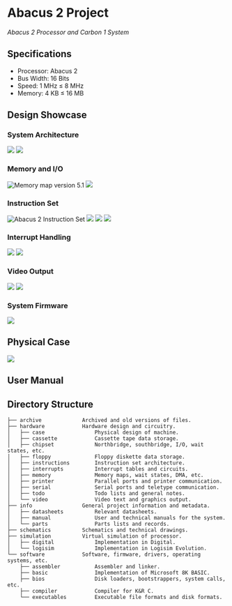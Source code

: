 # Abacus 2 Project
*Abacus 2 Processor and Carbon 1 System*

## Specifications

- Processor: Abacus 2
- Bus Width: 16 Bits
- Speed: 1 MHz ≤ 8 MHz
- Memory: 4 KB ≤ 16 MB

## Design Showcase

### System Architecture

![](https://github.com/Julesc013/abacus-2/blob/main/hardware/chipset/z00.JPG)
![](https://github.com/Julesc013/abacus-2/blob/main/hardware/chipset/c04c07.jpg)

### Memory and I/O

![Memory map version 5.1](https://github.com/Julesc013/abacus-2/blob/main/hardware/memory/Memory%20Map%20V5.1.png)
![](https://github.com/Julesc013/abacus-2/blob/main/hardware/chipset/c01.JPG)

### Instruction Set

![Abacus 2 Instruction Set](https://github.com/Julesc013/abacus-2/blob/main/hardware/instructions/Abacus%202%20Instruction%20Set.jpg)
![](https://github.com/Julesc013/abacus-2/blob/main/hardware/instructions/Opcode%20Map%20V8C.jpg)
![](https://github.com/Julesc013/abacus-2/blob/main/hardware/instructions/Addressing%20Modes.jpg)
![](https://github.com/Julesc013/abacus-2/blob/main/hardware/instructions/i01i03.jpg)

### Interrupt Handling

![](https://github.com/Julesc013/abacus-2/blob/main/hardware/interrupts/Interrupt%20List.jpg)
![](https://github.com/Julesc013/abacus-2/blob/main/hardware/interrupts/v01i04.jpg)

### Video Output

![](https://github.com/Julesc013/abacus-2/blob/main/hardware/video/video_adapter/CDA%20Technical.png)
![](https://github.com/Julesc013/abacus-2/blob/main/hardware/video/video_adapter/CHAR_SET.PNG)

### System Firmware

![](https://github.com/Julesc013/abacus-2/blob/main/software/bios/m00.JPG)

## Physical Case

![](https://github.com/Julesc013/abacus-2/blob/main/hardware/case/s00s01s02.jpg)

## User Manual

## Directory Structure
```
├── archive             Archived and old versions of files.
├── hardware            Hardware design and circuitry.
│   ├── case                Physical design of machine.
│   ├── cassette            Cassette tape data storage.
│   ├── chipset             Northbridge, southbridge, I/O, wait states, etc.
│   ├── floppy              Floppy diskette data storage.
│   ├── instructions        Instruction set architecture.
│   ├── interrupts          Interrupt tables and circuits.
│   ├── memory              Memory maps, wait states, DMA, etc.
│   ├── printer             Parallel ports and printer communication.
│   ├── serial              Serial ports and teletype communication.
│   ├── todo                Todo lists and general notes.
│   └── video               Video text and graphics output.
├── info                General project information and metadata.
│   ├── datasheets          Relevant datasheets.
│   ├── manual              User and technical manuals for the system.
│   └── parts               Parts lists and records.
├── schematics          Schematics and technical drawings.
├── simulation          Virtual simulation of processor.
│   ├── digital             Implementation in Digital.
│   └── logisim             Implementation in Logisim Evolution.   
└── software            Software, firmware, drivers, operating systems, etc.
    ├── assembler           Assembler and linker.
    ├── basic               Implementation of Microsoft 8K BASIC.
    ├── bios                Disk loaders, bootstrappers, system calls, etc.
    ├── compiler            Compiler for K&R C.
    └── executables         Executable file formats and disk formats.
```
